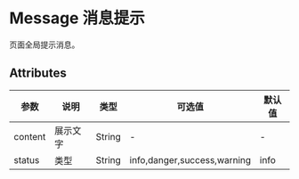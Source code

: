# Message 消息提示

页面全局提示消息。

## Attributes
|参数|说明|类型|可选值|默认值|
|---|---|---|---|---|
|content|展示文字|String|-|-|
|status|类型|String|info,danger,success,warning|info|